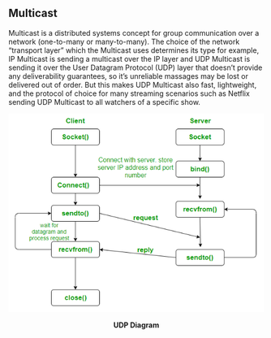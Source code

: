 
## Multicast

Multicast is a distributed systems concept for group communication over a network (one-to-many or many-to-many). The choice of the network “transport layer” which the Multicast uses determines its type for example, IP Multicast is sending a multicast over the IP layer and UDP Multicast is sending it over the User Datagram Protocol (UDP) layer that doesn’t provide any deliverability guarantees, so it’s unreliable massages may be lost or delivered out of order. But this makes UDP Multicast also fast, lightweight, and the protocol of choice for many streaming scenarios such as Netflix sending UDP Multicast to all watchers of a specific show.

<div style="text-align:center">
    <img src="connection/UDP.png" />
    <p><b>UDP Diagram</b></p>
</div>